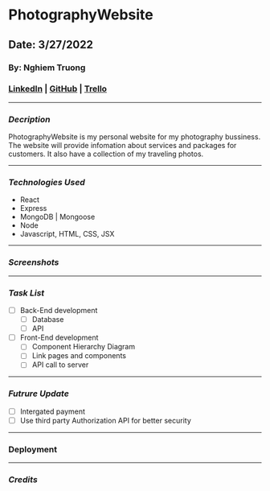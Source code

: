 # PhotographyWebsite

## Date: 3/27/2022

### By: Nghiem Truong

### [LinkedIn](https://www.linkedin.com/in/nghiem-v-truong/) | [GitHub](https://github.com/vinhnghiemcr) | [Trello](https://trello.com/b/TAKGraHB/photographywebsite)

---

### **_Decription_**

PhotographyWebsite is my personal website for my photography bussiness. The website will provide infomation about services and packages for customers. It also have a collection of my traveling photos.

---

### **_Technologies Used_**

- React
- Express
- MongoDB | Mongoose
- Node
- Javascript, HTML, CSS, JSX

---

### **_Screenshots_**

<!-- Image 1
![Image 1](https://external-content.duckduckgo.com/iu/?u=https%3A%2F%2Ftse2.mm.bing.net%2Fth%3Fid%3DOIP.R3IAG0Z7SAzTV56Xuvs1LwHaFj%26pid%3DApi&f=1) -->

---

### **_Task List_**

- [ ] Back-End development
  - [ ] Database
  - [ ] API
- [ ] Front-End development
  - [ ] Component Hierarchy Diagram
  - [ ] Link pages and components
  - [ ] API call to server

---

### **_Futrure Update_**

- [ ] Intergated payment
- [ ] Use third party Authorization API for better security

---

### **Deployment**

---

### **_Credits_**

<!-- Cat Images: [DuckDuckGo](https://duckduckgo.com/?t=h_)<br /> -->
